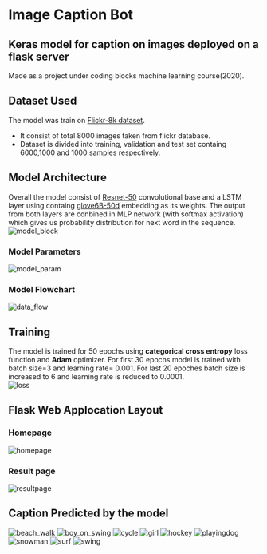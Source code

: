 # Image Caption Bot
## Keras model for caption on images deployed on a flask server
Made as a project under coding blocks machine learning course(2020). 

## Dataset Used
The model was train on [Flickr-8k dataset](https://www.kaggle.com/shadabhussain/flickr8k). 
* It consist of total 8000 images taken from flickr database.
* Dataset is divided into training, validation and test set containg 6000,1000 and 1000 samples respectively.

## Model Architecture
Overall the model consist of [Resnet-50](https://keras.io/api/applications/resnet/#resnet50-function) convolutional base and a LSTM layer using containg [glove6B-50d](https://nlp.stanford.edu/projects/glove/) embedding as its weights. The output from both layers are conbined in MLP network (with softmax activation) which gives us probability distribution for next word in the sequence.  
![model_block](./training/model_block.png)

### Model Parameters
![model_param](./training/model_param.png)

### Model Flowchart
![data_flow](./training/data_flow.png)


## Training
The model is trained for 50 epochs using **categorical cross entropy** loss function and **Adam** optimizer. 
For first 30 epochs model is trained with batch size=3 and learning rate= 0.001. For last 20 epoches batch size is increased to 6 and learning rate is reduced to 0.0001.  
![loss](./training/loss.png)

## Flask Web Applocation Layout
### Homepage
![homepage](./static/webpages/homepage.png)

### Result page
![resultpage](./static/webpages/resultpage.png)


## Caption Predicted by the model
![beach_walk](./samples/beach_walk.PNG)
![boy_on_swing](./samples/boy_on_swing.PNG)
![cycle](./samples/cycle.PNG)
![girl](./samples/girl.PNG)
![hockey](./samples/hockey.PNG)
![playingdog](./samples/playingdog.PNG)
![snowman](./samples/snowman.PNG)
![surf](./samples/surf.PNG)
![swing](./samples/swing.PNG)
